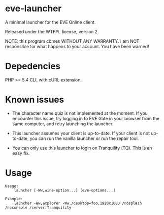eve-launcher
============

A minimal launcher for the EVE Online client.

Released under the WTFPL license, version 2.

NOTE: this program comes WITHOUT ANY WARRANTY. I am NOT responsible
for what happens to your account. You have been warned!

Depedencies
===========

PHP >= 5.4 CLI, with cURL extension.

Known issues
============

* The character name quiz is not implemented at the moment. If you
  encounter this issue, try logging in to EVE Gate in your browser
  from the same computer, and retry launching the launcher.

* This launcher assumes your client is up-to-date. If your client is
  not up-to-date, you can run the vanilla launcher or run the repair
  tool.

* You can only use this launcher to login on Tranquility (TQ). This is
  an easy fix.

Usage
=====

~~~
Usage:
	launcher [-Ww,wine-option...] [eve-options...]

Example:
	launcher -Ww,explorer -Ww,/desktop=foo,1920x1080 /nosplash /noconsole /server:Tranquility
~~~
